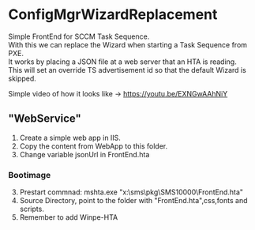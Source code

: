 # ConfigMgrWizardReplacement
Simple FrontEnd for SCCM Task Sequence.
<br>
With this we can replace the Wizard when starting a Task Sequence from PXE.
<br>
It works by placing a JSON file at a web server that an HTA is reading.
<br>
This will set an override TS advertisement id so that the default Wizard is skipped.
<br>

Simple video of how it looks like -> https://youtu.be/EXNGwAAhNiY

## "WebService"

1. Create a simple web app in IIS.
2. Copy the content from WebApp to this folder.
3. Change variable jsonUrl in FrontEnd.hta

### Bootimage
3. Prestart commnad: mshta.exe "x:\sms\pkg\SMS10000\FrontEnd.hta"
4. Source Directory, point to the folder with "FrontEnd.hta",css,fonts and scripts.
5. Remember to add Winpe-HTA